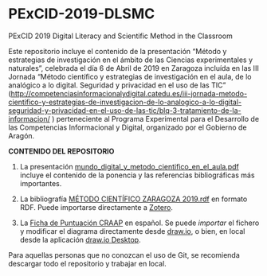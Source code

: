 # PExCID-2019-DLSMC
  PExCID 2019 Digital Literacy and Scientific Method in the Classroom
  
Este repositorio incluye el contenido de la presentación “Método y estrategias de investigación en el ámbito de las Ciencias experimentales y naturales”, celebrada el día 6 de Abril de 2019 en Zaragoza incluída en las III Jornada “Método científico y estrategias de investigación en el aula, de lo analógico a lo digital. Seguridad y privacidad en el uso de las TIC”  (http://competenciasinformacionalydigital.catedu.es/iii-jornada-metodo-cientifico-y-estrategias-de-investigacion-de-lo-analogico-a-lo-digital-seguridad-y-privacidad-en-el-uso-de-las-tic/blq-3-tratamiento-de-la-informacion/ ) perteneciente al Programa Experimental para el Desarrollo de las Competencias Informacional y Digital, organizado por el Gobierno de Aragón.

**CONTENIDO DEL REPOSITORIO**

1. La presentación [mundo_digital_y_metodo_cientifico_en_el_aula.pdf](https://github.com/valba/PExCID-2019-DLSMC/blob/master/mundo_digital_y_metodo_cientifico_en_el_aula.pdf)
 incluye el contenido de la ponencia y las referencias bibliográficas más importantes.

2. La bibliografía [MÉTODO CIENTÍFICO ZARAGOZA 2019.rdf](https://github.com/valba/PExCID-2019-DLSMC/blob/master/M%C3%89TODO%20CIENT%C3%8DFICO%20ZARAGOZA%202019.rdf) en formato RDF. Puede importarse directamente a [Zotero](https://www.zotero.org/download/).

3. La [Ficha de Puntuación CRAAP](https://github.com/valba/PExCID-2019-DLSMC/blob/master/Ficha%20de%20Puntuaci%C3%B3n%20CRAAP.drawio)  en español. Se puede _importar_ el fichero y modificar el diagrama directamente desde [draw.io](https://draw.io/), o bien, en local desde la aplicación [draw.io Desktop](https://support.draw.io/display/DO/Using+draw.io+in+Offline+Mode).

Para aquellas personas que no conozcan el uso de Git, se recomienda descargar todo el repositorio y trabajar en local.

